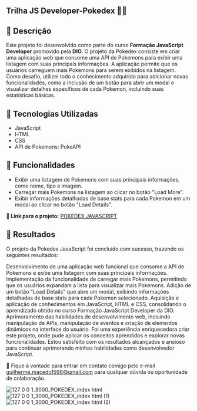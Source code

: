 ## Trilha JS Developer-Pokedex 🐉🐉

## 📜 Descrição

Este projeto foi desenvolvido como parte do curso **Formação JavaScript Developer** promovido pela **DIO**.
O projeto da Pokedex consiste em criar uma aplicação web que consome uma API de Pokemons para exibir uma listagem com suas principais informações. A aplicação permite que os usuários carreguem mais Pokemons para serem exibidos na listagem. Como desafio, utilizei todo o conhecimento adquirido para adicionar novas funcionalidades, como a inclusão de um botão para abrir um modal e visualizar detalhes específicos de cada Pokemon, incluindo suas estatísticas básicas.

## 🚀 Tecnologias Utilizadas

- JavaScript
- HTML
- CSS
- API de Pokemons: PokeAPI

## 🎯 Funcionalidades

- Exibir uma listagem de Pokemons com suas principais informações, como nome, tipo e imagem.
- Carregar mais Pokemons na listagem ao clicar no botão "Load More".
- Exibir informações detalhadas de base stats para cada Pokemon em um modal ao clicar no botão "Load Details".

**🔗 Link para o projeto:** <a href="https://guilherme-dev15.github.io/trilha-js-developer-pokedex" target="_blank">POKEDEX JAVASCRIPT</a>

## 🎉 Resultados

O projeto da Pokedex JavaScript foi concluído com sucesso, trazendo os seguintes resultados:

Desenvolvimento de uma aplicação web funcional que consome a API de Pokemons e exibe uma listagem com suas principais informações.
Implementação da funcionalidade de carregar mais Pokemons, permitindo que os usuários expandam a lista para visualizar mais Pokemons.
Adição de um botão "Load Details" que abre um modal, exibindo informações detalhadas de base stats para cada Pokemon selecionado.
Aquisição e aplicação de conhecimentos em JavaScript, HTML e CSS, consolidando o aprendizado obtido no curso Formação JavaScript Developer da DIO.
Aprimoramento das habilidades de desenvolvimento web, incluindo manipulação de APIs, manipulação de eventos e criação de elementos dinâmicos na interface do usuário.
Foi uma experiência enriquecedora criar este projeto, onde pude aplicar os conceitos aprendidos e explorar novas funcionalidades. Estou satisfeito com os resultados alcançados e ansioso para continuar aprimorando minhas habilidades como desenvolvedor JavaScript.

📧 Fique à vontade para entrar em contato comigo pelo e-mail <guilherme.macedo1598@gmail.com> para qualquer dúvida ou oportunidade de colaboração.

![127 0 0 1_3000_POKEDEX_index html](https://github.com/Guilherme-dev15/trilha-js-developer-pokedex/assets/49658386/2167aaa3-0167-4f8e-ba70-e2752081c60e)
![127 0 0 1_3000_POKEDEX_index html (1)](https://github.com/Guilherme-dev15/trilha-js-developer-pokedex/assets/49658386/23d07cf8-c069-4e24-b473-ab60fe239622)
![127 0 0 1_3000_POKEDEX_index html (2)](https://github.com/Guilherme-dev15/trilha-js-developer-pokedex/assets/49658386/b058ea1b-8ac9-4c81-8b45-8916d4f1c385)
